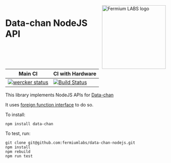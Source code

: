 <a href="https://fermiumlabs.com/">
    <img src="https://fermiumlabs.com/Assets/img/logos/Horizontal-Main_500px.png" alt="Fermium LABS logo" width="200" align="right" />
</a>

# Data-chan NodeJS API

| Main CI | CI with Hardware |
| ----------| ----------------------- |
| [![wercker status](https://app.wercker.com/status/75da37fe4a9fc37d604da68759866454/s/master "wercker status")](https://app.wercker.com/project/byKey/75da37fe4a9fc37d604da68759866454) | [![Build Status](https://drone-ci.dev.fermiumlabs.com/api/badges/fermiumlabs/data-chan-nodejs/status.svg)](https://drone-ci.dev.fermiumlabs.com/fermiumlabs/data-chan-nodejs) | 

This library implements NodeJS APIs for [Data-chan](https://github.com/neroreflex/data-chan)

It uses [foreign function interface](https://github.com/node-ffi/node-ffi) to do so.

To install:

```shell
npm install data-chan
```

To test, run:

```shell
git clone git@github.com:fermiumlabs/data-chan-nodejs.git
npm install
npm rebuild
npm run test
```
